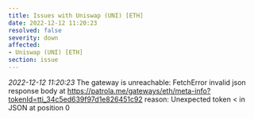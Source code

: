 ```yaml
---
title: Issues with Uniswap (UNI) [ETH]
date: 2022-12-12 11:20:23
resolved: false
severity: down
affected:
- Uniswap (UNI) [ETH]
section: issue
---
```


*2022-12-12 11:20:23* The gateway is unreachable: FetchError invalid json response body at https://patrola.me/gateways/eth/meta-info?tokenId=tti_34c5ed639f97d1e826451c92 reason: Unexpected token < in JSON at position 0